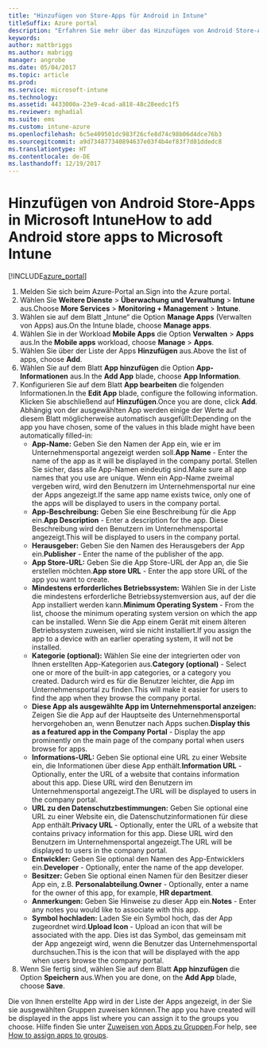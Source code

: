 ```yaml
---
title: "Hinzufügen von Store-Apps für Android in Intune"
titleSuffix: Azure portal
description: "Erfahren Sie mehr über das Hinzufügen von Android Store-Apps in Intune.\""
keywords: 
author: mattbriggs
ms.author: mabrigg
manager: angrobe
ms.date: 05/04/2017
ms.topic: article
ms.prod: 
ms.service: microsoft-intune
ms.technology: 
ms.assetid: 4433000a-23e9-4cad-a818-48c28eedc1f5
ms.reviewer: mghadial
ms.suite: ems
ms.custom: intune-azure
ms.openlocfilehash: 6c5e409501dc983f26cfe8d74c98b06d4dce76b3
ms.sourcegitcommit: a9d734877340894637e03f4b4ef83f7d01ddedc8
ms.translationtype: HT
ms.contentlocale: de-DE
ms.lasthandoff: 12/19/2017
---
```

# <a name="how-to-add-android-store-apps-to-microsoft-intune"></a><span data-ttu-id="0b21e-103">Hinzufügen von Android Store-Apps in Microsoft Intune</span><span class="sxs-lookup"><span data-stu-id="0b21e-103">How to add Android store apps to Microsoft Intune</span></span>

[!INCLUDE[azure_portal](./includes/azure_portal.md)]


1. <span data-ttu-id="0b21e-104">Melden Sie sich beim Azure-Portal an.</span><span class="sxs-lookup"><span data-stu-id="0b21e-104">Sign into the Azure portal.</span></span>
2. <span data-ttu-id="0b21e-105">Wählen Sie **Weitere Dienste** > **Überwachung und Verwaltung** > **Intune** aus.</span><span class="sxs-lookup"><span data-stu-id="0b21e-105">Choose **More Services** > **Monitoring + Management** > **Intune**.</span></span>
3. <span data-ttu-id="0b21e-106">Wählen sie auf dem Blatt „Intune“ die Option **Manage Apps** (Verwalten von Apps) aus.</span><span class="sxs-lookup"><span data-stu-id="0b21e-106">On the Intune blade, choose **Manage apps**.</span></span>
4. <span data-ttu-id="0b21e-107">Wählen Sie in der Workload **Mobile Apps** die Option **Verwalten** > **Apps** aus.</span><span class="sxs-lookup"><span data-stu-id="0b21e-107">In the **Mobile apps** workload, choose **Manage** > **Apps**.</span></span>
5. <span data-ttu-id="0b21e-108">Wählen Sie über der Liste der Apps **Hinzufügen** aus.</span><span class="sxs-lookup"><span data-stu-id="0b21e-108">Above the list of apps, choose **Add**.</span></span>
6. <span data-ttu-id="0b21e-109">Wählen Sie auf dem Blatt **App hinzufügen** die Option **App-Informationen** aus.</span><span class="sxs-lookup"><span data-stu-id="0b21e-109">In the **Add App** blade, choose **App Information**.</span></span>
7. <span data-ttu-id="0b21e-110">Konfigurieren Sie auf dem Blatt **App bearbeiten** die folgenden Informationen.</span><span class="sxs-lookup"><span data-stu-id="0b21e-110">In the **Edit App** blade, configure the following information.</span></span> <span data-ttu-id="0b21e-111">Klicken Sie abschließend auf **Hinzufügen**.</span><span class="sxs-lookup"><span data-stu-id="0b21e-111">Once you are done, click **Add**.</span></span> <span data-ttu-id="0b21e-112">Abhängig von der ausgewählten App werden einige der Werte auf diesem Blatt möglicherweise automatisch ausgefüllt:</span><span class="sxs-lookup"><span data-stu-id="0b21e-112">Depending on the app you have chosen, some of the values in this blade might have been automatically filled-in:</span></span>
    - <span data-ttu-id="0b21e-113">**App-Name:** Geben Sie den Namen der App ein, wie er im Unternehmensportal angezeigt werden soll.</span><span class="sxs-lookup"><span data-stu-id="0b21e-113">**App Name** - Enter the name of the app as it will be displayed in the company portal.</span></span> <span data-ttu-id="0b21e-114">Stellen Sie sicher, dass alle App-Namen eindeutig sind.</span><span class="sxs-lookup"><span data-stu-id="0b21e-114">Make sure all app names that you use are unique.</span></span> <span data-ttu-id="0b21e-115">Wenn ein App-Name zweimal vergeben wird, wird den Benutzern im Unternehmensportal nur eine der Apps angezeigt.</span><span class="sxs-lookup"><span data-stu-id="0b21e-115">If the same app name exists twice, only one of the apps will be displayed to users in the company portal.</span></span>
    - <span data-ttu-id="0b21e-116">**App-Beschreibung:** Geben Sie eine Beschreibung für die App ein.</span><span class="sxs-lookup"><span data-stu-id="0b21e-116">**App Description** - Enter a description for the app.</span></span> <span data-ttu-id="0b21e-117">Diese Beschreibung wird den Benutzern im Unternehmensportal angezeigt.</span><span class="sxs-lookup"><span data-stu-id="0b21e-117">This will be displayed to users in the company portal.</span></span>
    - <span data-ttu-id="0b21e-118">**Herausgeber:** Geben Sie den Namen des Herausgebers der App ein.</span><span class="sxs-lookup"><span data-stu-id="0b21e-118">**Publisher** - Enter the name of the publisher of the app.</span></span>
    - <span data-ttu-id="0b21e-119">**App Store-URL:** Geben Sie die App Store-URL der App an, die Sie erstellen möchten.</span><span class="sxs-lookup"><span data-stu-id="0b21e-119">**App store URL** - Enter the app store URL of the app you want to create.</span></span>
    - <span data-ttu-id="0b21e-120">**Mindestens erforderliches Betriebssystem:** Wählen Sie in der Liste die mindestens erforderliche Betriebssystemversion aus, auf der die App installiert werden kann.</span><span class="sxs-lookup"><span data-stu-id="0b21e-120">**Minimum Operating System** - From the list, choose the minimum operating system version on which the app can be installed.</span></span> <span data-ttu-id="0b21e-121">Wenn Sie die App einem Gerät mit einem älteren Betriebssystem zuweisen, wird sie nicht installiert.</span><span class="sxs-lookup"><span data-stu-id="0b21e-121">If you assign the app to a device with an earlier operating system, it will not be installed.</span></span>
    - <span data-ttu-id="0b21e-122">**Kategorie (optional):** Wählen Sie eine der integrierten oder von Ihnen erstellten App-Kategorien aus.</span><span class="sxs-lookup"><span data-stu-id="0b21e-122">**Category (optional)** - Select one or more of the built-in app categories, or a category you created.</span></span> <span data-ttu-id="0b21e-123">Dadurch wird es für die Benutzer leichter, die App im Unternehmensportal zu finden.</span><span class="sxs-lookup"><span data-stu-id="0b21e-123">This will make it easier for users to find the app when they browse the company portal.</span></span>
    - <span data-ttu-id="0b21e-124">**Diese App als ausgewählte App im Unternehmensportal anzeigen:** Zeigen Sie die App auf der Hauptseite des Unternehmensportal hervorgehoben an, wenn Benutzer nach Apps suchen.</span><span class="sxs-lookup"><span data-stu-id="0b21e-124">**Display this as a featured app in the Company Portal** - Display the app prominently on the main page of the company portal when users browse for apps.</span></span>
    - <span data-ttu-id="0b21e-125">**Informations-URL:** Geben Sie optional eine URL zu einer Website ein, die Informationen über diese App enthält.</span><span class="sxs-lookup"><span data-stu-id="0b21e-125">**Information URL** - Optionally, enter the URL of a website that contains information about this app.</span></span> <span data-ttu-id="0b21e-126">Diese URL wird den Benutzern im Unternehmensportal angezeigt.</span><span class="sxs-lookup"><span data-stu-id="0b21e-126">The URL will be displayed to users in the company portal.</span></span>
    - <span data-ttu-id="0b21e-127">**URL zu den Datenschutzbestimmungen:** Geben Sie optional eine URL zu einer Website ein, die Datenschutzinformationen für diese App enthält.</span><span class="sxs-lookup"><span data-stu-id="0b21e-127">**Privacy URL** - Optionally, enter the URL of a website that contains privacy information for this app.</span></span> <span data-ttu-id="0b21e-128">Diese URL wird den Benutzern im Unternehmensportal angezeigt.</span><span class="sxs-lookup"><span data-stu-id="0b21e-128">The URL will be displayed to users in the company portal.</span></span>
    - <span data-ttu-id="0b21e-129">**Entwickler:** Geben Sie optional den Namen des App-Entwicklers ein.</span><span class="sxs-lookup"><span data-stu-id="0b21e-129">**Developer** - Optionally, enter the name of the app developer.</span></span>
    - <span data-ttu-id="0b21e-130">**Besitzer:** Geben Sie optional einen Namen für den Besitzer dieser App ein, z.B. **Personalabteilung**.</span><span class="sxs-lookup"><span data-stu-id="0b21e-130">**Owner** - Optionally, enter a name for the owner of this app, for example, **HR department**.</span></span>
    - <span data-ttu-id="0b21e-131">**Anmerkungen:** Geben Sie Hinweise zu dieser App ein.</span><span class="sxs-lookup"><span data-stu-id="0b21e-131">**Notes** - Enter any notes you would like to associate with this app.</span></span>
    - <span data-ttu-id="0b21e-132">**Symbol hochladen:** Laden Sie ein Symbol hoch, das der App zugeordnet wird.</span><span class="sxs-lookup"><span data-stu-id="0b21e-132">**Upload Icon** - Upload an icon that will be associated with the app.</span></span> <span data-ttu-id="0b21e-133">Dies ist das Symbol, das gemeinsam mit der App angezeigt wird, wenn die Benutzer das Unternehmensportal durchsuchen.</span><span class="sxs-lookup"><span data-stu-id="0b21e-133">This is the icon that will be displayed with the app when users browse the company portal.</span></span>
8. <span data-ttu-id="0b21e-134">Wenn Sie fertig sind, wählen Sie auf dem Blatt **App hinzufügen** die Option **Speichern** aus.</span><span class="sxs-lookup"><span data-stu-id="0b21e-134">When you are done, on the **Add App** blade, choose **Save**.</span></span>

<span data-ttu-id="0b21e-135">Die von Ihnen erstellte App wird in der Liste der Apps angezeigt, in der Sie sie ausgewählten Gruppen zuweisen können.</span><span class="sxs-lookup"><span data-stu-id="0b21e-135">The app you have created will be displayed in the apps list where you can assign it to the groups you choose.</span></span> <span data-ttu-id="0b21e-136">Hilfe finden Sie unter [Zuweisen von Apps zu Gruppen](apps-deploy.md).</span><span class="sxs-lookup"><span data-stu-id="0b21e-136">For help, see [How to assign apps to groups](apps-deploy.md).</span></span>
